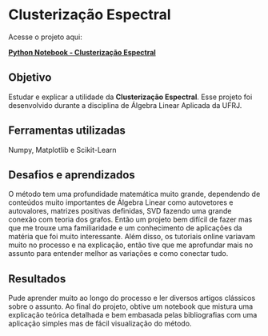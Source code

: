 # Clusterização Espectral

Acesse o projeto aqui:

[**Python Notebook - Clusterização Espectral**](https://github.com/caalvaro/machine-learning/blob/main/Clustering%20-%20Spectral%20Clustering/Clusteriza%C3%A7%C3%A3o%20Espectral.ipynb)

## Objetivo

Estudar e explicar a utilidade da **Clusterização Espectral**. Esse projeto foi desenvolvido durante a disciplina de Álgebra Linear Aplicada da UFRJ.

## Ferramentas utilizadas
Numpy, Matplotlib e Scikit-Learn

## Desafios e aprendizados
O método tem uma profundidade matemática muito grande, dependendo de conteúdos muito importantes de Álgebra Linear como autovetores e autovalores, matrizes positivas definidas, SVD fazendo uma grande conexão com teoria dos grafos. Então um projeto bem difícil de fazer mas que me trouxe uma familiaridade e um conhecimento de aplicações da matéria que foi muito interessante. Além disso, os tutoriais online variavam muito no processo e na explicação, então tive que me aprofundar mais no assunto para entender melhor as variações e como conectar tudo.

## Resultados
Pude aprender muito ao longo do processo e ler diversos artigos clássicos sobre o assunto. Ao final do projeto, obtive um notebook que mistura uma explicação teórica detalhada e bem embasada pelas bibliografias com uma aplicação simples mas de fácil visualização do método.
